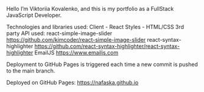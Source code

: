 Hello I’m Viktoriia Kovalenko, and this is my portfolio as a FullStack JavaScript Developer.

Technologies and libraries used:
Client - React
Styles - HTML/CSS
3rd party API used:
  react-simple-image-slider https://github.com/kimcoder/react-simple-image-slider
  react-syntax-highlighter https://github.com/react-syntax-highlighter/react-syntax-highlighter
  EmailJS https://www.emailjs.com

Deployment to GitHub Pages is triggered each time a new commit is pushed to the main branch.

Deployed on GitHub Pages: https://nafaska.github.io

